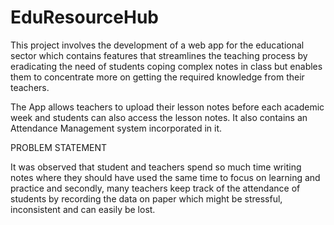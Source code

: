 # EduResourceHub
This project involves the development of a web app for the educational sector which contains features that streamlines the teaching process by eradicating the need of students coping complex notes in class but enables them to concentrate more on getting the required knowledge from their teachers.

The App allows teachers to upload their lesson notes before each academic week and students can also access the lesson notes. It also contains an Attendance Management system incorporated in it.

PROBLEM STATEMENT


It was observed that student and teachers spend so much time writing notes where they should have used the same time to focus on learning and practice and secondly, many teachers keep track of the attendance of students by recording the data on paper which might be stressful, inconsistent and can easily be lost.

